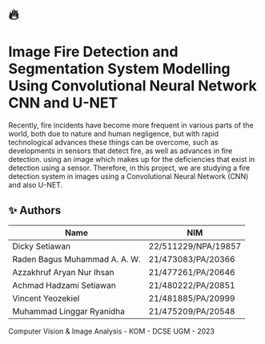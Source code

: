 # 🔥 
# Image Fire Detection and Segmentation System Modelling Using Convolutional Neural Network CNN and U-NET

Recently, fire incidents have become more frequent in various parts of the world, both due to nature and human negligence, but with rapid technological advances these things can be overcome, such as developments in sensors that detect fire, as well as advances in fire detection. using an image which makes up for the deficiencies that exist in detection using a sensor. Therefore, in this project, we are studying a fire detection system in images using a Convolutional Neural Network (CNN) and also U-NET.

## ✨ Authors

|              Name              |         NIM        | 
| ------------------------------ | ------------------ |
| Dicky Setiawan                 | 22/511229/NPA/19857| 
| Raden Bagus Muhammad A. A. W.  | 21/473083/PA/20366 | 
| Azzakhruf Aryan Nur Ihsan      | 21/477261/PA/20646 | 
| Achmad Hadzami Setiawan        | 21/480222/PA/20851 | 
| Vincent Yeozekiel              | 21/481885/PA/20999 | 
| Muhammad Linggar Ryanidha      | 21/475209/PA/20548 | 

Computer Vision & Image Analysis - KOM - DCSE UGM - 2023

